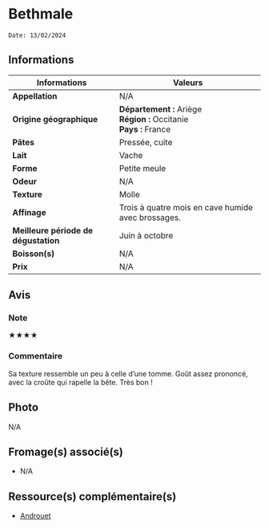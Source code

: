 # Bethmale
```
Date: 13/02/2024
```
## Informations

| Informations | Valeurs |
| ---- | ---- |
| **Appellation** | N/A |
| **Origine géographique** | **Département :** Ariège<br>**Région :** Occitanie<br>**Pays :** France |
| **Pâtes** | Pressée, cuite |
| **Lait** | Vache |
| **Forme** | Petite meule |
| **Odeur** | N/A |
| **Texture** | Molle |
| **Affinage** | Trois à quatre mois en cave humide avec brossages. |
| **Meilleure période de dégustation** | Juin à octobre |
| **Boisson(s)** | N/A |
| **Prix** | N/A |

## Avis
### Note
★★★★

### Commentaire
Sa texture ressemble un peu à celle d’une tomme. Goût assez prononcé, avec la croûte qui rapelle la bête. Très bon !

## Photo
N/A

## Fromage(s) associé(s)
* N/A

## Ressource(s) complémentaire(s)
* [Androuet](http://www.androuet.com/Bethmale-200.html)